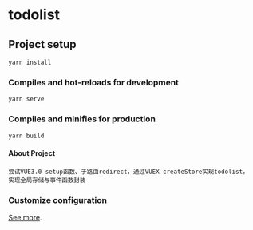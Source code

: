 # todolist

## Project setup
```
yarn install
```

### Compiles and hot-reloads for development
```
yarn serve
```

### Compiles and minifies for production
```
yarn build
```

#### About Project
```
尝试VUE3.0 setup函数、子路由redirect，通过VUEX createStore实现todolist，
实现全局存储与事件函数封装
```

### Customize configuration
[See more](https://cli.vuejs.org/config/).
